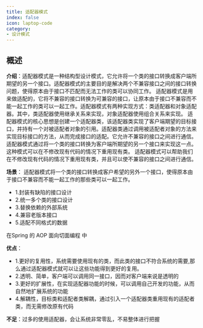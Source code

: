 ```yaml
---
title: 适配器模式
index: false
icon: laptop-code
category:
- 设计模式
---
```


## 概述

**介绍**：适配器模式是一种结构型设计模式，它允许将一个类的接口转换成客户端所期望的另一个接口。适配器模式的主要目的是解决两个不兼容接口之间的接口转换问题，使得原本由于接口不匹配而无法工作的类可以协同工作。
适配器模式是用来做适配的，它将不兼容的接口转换为可兼容的接口，让原本由于接口不兼容而不能一起工作的类可以一起工作。适配器模式有两种实现方式：类适配器和对象适配器。其中，类适配器使用继承关系来实现，对象适配器使用组合关系来实现。
适配器模式的核心思想是创建一个适配器类，该适配器类实现了客户端期望的目标接口，并持有一个对被适配者对象的引用。适配器类通过调用被适配者对象的方法来实现目标接口的方法，从而完成接口的适配。它允许不兼容的接口之间进行通信。适配器模式通过将一个类的接口转换为客户端所期望的另一个接口来实现这一点。这种模式可以在不修改现有代码的情况下重用现有类。
适配器模式可以帮助我们在不修改现有代码的情况下重用现有类，并且可以使不兼容的接口之间进行通信。



**场景**：
适配器模式将一个类的接口转换成客户希望的另外一个接口，使得原本由于接口不兼容而不能一起工作的那些类可以一起工作。
* 1.封装有缺陷的接口设计
* 2.统一多个类的接口设计
* 3.替换依赖的外部系统
* 4.兼容老版本接口
* 5.适配不同格式的数据

在Spring 的 AOP 面向切面编程 中

**优点**：
* 1.更好的复用性，系统需要使用现有的类，而此类的接口不符合系统的需要,那么通过适配器模式就可以让这些功能得到更好的复用。
* 2.透明、简单，客户端可以调用同一接口，因而对客户端来说是透明的
* 3.更好的扩展性，在实现适配器功能的时候，可以调用自己开发的功能，从而自然地扩展系统的功能
* 4.解耦性，目标类和适配者类解耦，通过引入一个适配器类重用现有的适配者类，而无需修改原有代码

**不足**：过多的使用适配器，会让系统非常零乱，不易整体进行把握




